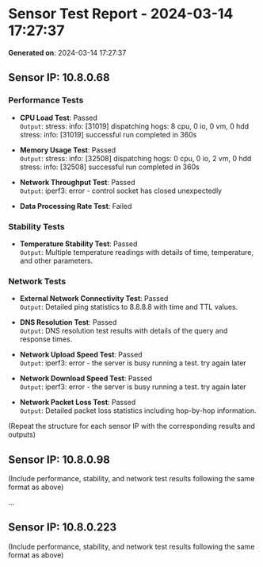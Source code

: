 # Sensor Test Report - 2024-03-14 17:27:37

**Generated on**: 2024-03-14 17:27:37

## Sensor IP: 10.8.0.68

### Performance Tests

- **CPU Load Test**: Passed  
  `Output`: stress: info: [31019] dispatching hogs: 8 cpu, 0 io, 0 vm, 0 hdd stress: info: [31019] successful run completed in 360s

- **Memory Usage Test**: Passed  
  `Output`: stress: info: [32508] dispatching hogs: 0 cpu, 0 io, 2 vm, 0 hdd stress: info: [32508] successful run completed in 360s

- **Network Throughput Test**: Passed  
  `Output`: iperf3: error - control socket has closed unexpectedly

- **Data Processing Rate Test**: Failed

### Stability Tests

- **Temperature Stability Test**: Passed  
  `Output`: Multiple temperature readings with details of time, temperature, and other parameters.

### Network Tests

- **External Network Connectivity Test**: Passed  
  `Output`: Detailed ping statistics to 8.8.8.8 with time and TTL values.

- **DNS Resolution Test**: Passed  
  `Output`: DNS resolution test results with details of the query and response times.

- **Network Upload Speed Test**: Passed  
  `Output`: iperf3: error - the server is busy running a test. try again later

- **Network Download Speed Test**: Passed  
  `Output`: iperf3: error - the server is busy running a test. try again later

- **Network Packet Loss Test**: Passed  
  `Output`: Detailed packet loss statistics including hop-by-hop information.

(Repeat the structure for each sensor IP with the corresponding results and outputs)

## Sensor IP: 10.8.0.98
(Include performance, stability, and network test results following the same format as above)

...

## Sensor IP: 10.8.0.223
(Include performance, stability, and network test results following the same format as above)

